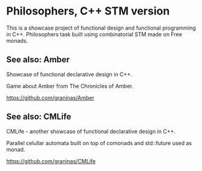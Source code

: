 Philosophers, C++ STM version
=============================

This is a showcase project of functional design and functional programming in C++.
Philosophers task built using combinatorial STM made on Free monads.

See also: Amber
---------------

Showcase of functional declarative design in C++.

Game about Amber from The Chronicles of Amber.

https://github.com/graninas/Amber

See also: CMLife
----------------

CMLife - another showcase of functional declarative design in C++.

Parallel celullar automata built on top of comonads and std::future used as monad.

https://github.com/graninas/CMLife
